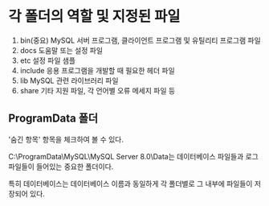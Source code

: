 #  각 폴더의 역할 및 지정된 파일

1) bin(중요)  MySQL 서버 프로그램, 클라이언트 프로그램 및 유틸리티 프로그램 파일
2) docs 도움말 또는 설정 파일
3) etc 설정 파일 샘플
4) include 응용 프로그램을 개발할 때 필요한 헤더 파일
5) lib MySQL 관련 라이브러리 파일
6) share 기타 지원 파일, 각 언어별 오류 메세지 파일 등

## ProgramData 폴더

'숨긴 항목' 항목을 체크하여 볼 수 있다.

C:\ProgramData\MySQL\MySQL Server 8.0\Data는 데이터베이스 파일들과 로그 파일들이 들어있는 중요한 폴더이다.

특히 데이터베이스는 데이터베이스 이름과 동일하게 각 폴더별로 그 내부에 파일들이 저장되어 있다.